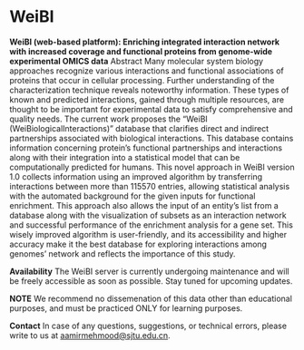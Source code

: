 # WeiBI
**WeiBI (web-based platform): Enriching integrated interaction network with increased coverage and functional proteins from genome-wide experimental OMICS data**
Abstract Many molecular system biology approaches recognize various interactions and functional associations of proteins that occur in cellular processing. Further understanding of the characterization technique reveals noteworthy information. These types of known and predicted interactions, gained through multiple resources, are thought to be important for experimental data to satisfy comprehensive and quality needs. The current work proposes the “WeiBI (WeiBiologicalInteractions)” database that clarifies direct and indirect partnerships associated with biological interactions. This database contains information concerning protein’s functional partnerships and interactions along with their integration into a statistical model that can be computationally predicted for humans. This novel approach in WeiBI version 1.0 collects information using an improved algorithm by transferring interactions between more than 115570 entries, allowing statistical analysis with the automated background for the given inputs for functional enrichment. This approach also allows the input of an entity’s list from a database along with the visualization of subsets as an interaction network and successful performance of the enrichment analysis for a gene set. This wisely improved algorithm is user-friendly, and its accessibility and higher accuracy make it the best database for exploring interactions among genomes’ network and reflects the importance of this study.

**Availability**
The WeiBI server is currently undergoing maintenance and will be freely accessible as soon as possible. Stay tuned for upcoming updates.

**NOTE**
We recommend no dissemenation of this data other than educational purposes, and must be practiced ONLY for learning purposes.

**Contact**
In case of any questions, suggestions, or technical errors, please write to us at aamirmehmood@sjtu.edu.cn.
